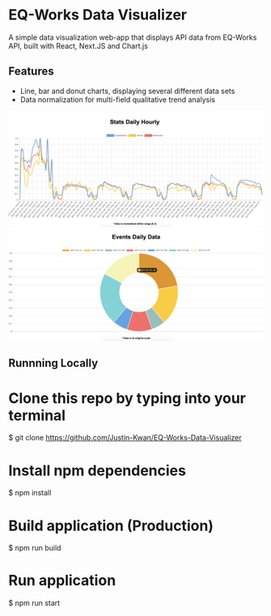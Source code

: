 # EQ-Works Data Visualizer
A simple data visualization web-app that displays API data from EQ-Works API, built with React, Next.JS and Chart.js

## Features
- Line, bar and donut charts, displaying several different data sets
- Data normalization for multi-field  qualitative trend analysis

![Image description](Multiline-Chart.png)
![Image description](Donut-Chart.png)

## Runnning Locally

  # Clone this repo by typing into your terminal
  $ git clone https://github.com/Justin-Kwan/EQ-Works-Data-Visualizer
  
  # Install npm dependencies
  $ npm install
  
  # Build application (Production)
  $ npm run build
  
  # Run application
  $ npm run start
